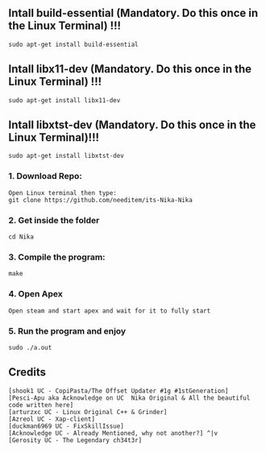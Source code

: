 ## Intall build-essential (Mandatory. Do this once in the Linux Terminal) !!!
```
sudo apt-get install build-essential
```

## Intall libx11-dev (Mandatory. Do this once in the Linux Terminal) !!!
```
sudo apt-get install libx11-dev
```

## Intall libxtst-dev (Mandatory. Do this once in the Linux Terminal)!!!
```
sudo apt-get install libxtst-dev
```

### 1. Download Repo:
```
Open Linux terminal then type:
git clone https://github.com/needitem/its-Nika-Nika
```

### 2. Get inside the folder
```
cd Nika
```

### 3. Compile the program:
```
make
```

### 4. Open Apex
```
Open steam and start apex and wait for it to fully start
```

### 5. Run the program and enjoy
```
sudo ./a.out
```

## Credits
```
[shook1 UC - CopiPasta/The Offset Updater #1g #1stGeneration] 
[Pesci-Apu aka Acknowledge on UC  Nika Original & All the beautiful code written here]
[arturzxc UC - Linux Original C++ & Grinder]
[Azreol UC - Xap-client]
[duckman6969 UC - FixSkillIssue]
[Acknowledge UC - Already Mentioned, why not another?] ^|v
[Gerosity UC - The Legendary ch34t3r]
